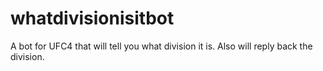 # whatdivisionisitbot
A bot for UFC4 that will tell you what division it is. Also will reply back the division.
